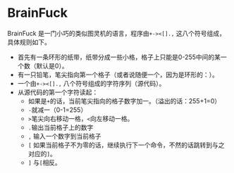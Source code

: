 BrainFuck
==========
BrainFuck 是一门小巧的类似图灵机的语言，程序由`+-><[].,` 这八个符号组成，具体规则如下。

* 首先有一条环形的纸带，纸带分成一些小格，格子上只能是0-255中间的某一个数（默认是0）。
* 有一只铅笔，笔尖指向第一个格子（或者说随便一个，因为是环形的：）。
* 一个由`+-><[].,` 八个符号组成的字符序列（源代码）。
* 从源代码的第一个字符读起：
  * 如果是`+`的话，当前笔尖指向的格子数字加一。（溢出的话：255+1=0）
  * `-`就减一（0-1=255）
  * `>`笔尖向右移动一格，`<`向左移动一格。
  * `.`输出当前格子上的数字
  * `,` 输入一个数字到当前格子
  * `[` 如果当前格子不为零的话，继续执行下一个命令，不然的话跳转到与之对应的`]`。
  * `]` 与`[`相反。
